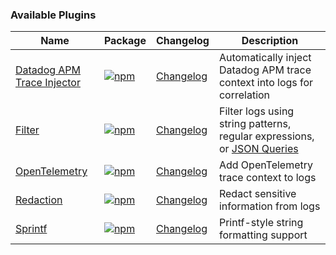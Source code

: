 ### Available Plugins

| Name | Package | Changelog | Description                                                                                           |
|------|---------|-----------|-------------------------------------------------------------------------------------------------------|
| [Datadog APM Trace Injector](/plugins/datadog-apm-trace-injector) | [![npm](https://img.shields.io/npm/v/@loglayer/plugin-datadog-apm-trace-injector)](https://www.npmjs.com/package/@loglayer/plugin-datadog-apm-trace-injector) | [Changelog](/plugins/changelogs/datadog-apm-trace-injector-changelog.md) | Automatically inject Datadog APM trace context into logs for correlation |
| [Filter](/plugins/filter) | [![npm](https://img.shields.io/npm/v/@loglayer/plugin-filter)](https://www.npmjs.com/package/@loglayer/plugin-filter) | [Changelog](/plugins/changelogs/filter-changelog.md) | Filter logs using string patterns, regular expressions, or [JSON Queries](https://jsonquerylang.org/) |
| [OpenTelemetry](/plugins/opentelemetry) | [![npm](https://img.shields.io/npm/v/@loglayer/plugin-opentelemetry)](https://www.npmjs.com/package/@loglayer/plugin-opentelemetry) | [Changelog](/plugins/changelogs/opentelemetry-changelog.md) | Add OpenTelemetry trace context to logs                                                               |
| [Redaction](/plugins/redaction) | [![npm](https://img.shields.io/npm/v/@loglayer/plugin-redaction)](https://www.npmjs.com/package/@loglayer/plugin-redaction) | [Changelog](/plugins/changelogs/redaction-changelog.md) | Redact sensitive information from logs                                                                |
| [Sprintf](/plugins/sprintf) | [![npm](https://img.shields.io/npm/v/@loglayer/plugin-sprintf)](https://www.npmjs.com/package/@loglayer/plugin-sprintf) | [Changelog](/plugins/changelogs/sprintf-changelog.md) | Printf-style string formatting support                                                                |
